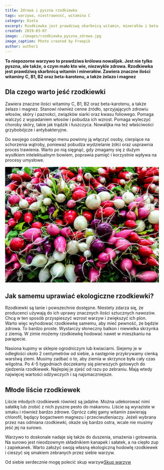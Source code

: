 ```yaml
---
title: Zdrowa i pyszna rzodkiewka
tags: warzywa, niestrawność, witamina C
category: Dieta
excerpt: Rzodkiewka jest prawdziwą skarbnicą witamin, minerałów i beta-karotenu
created: 2019-03-07
image: ./images/rzodkiewka_pyszna_zdrowa.jpg
image_caption: Photo created by Freepik
author: author1
---
```


**To niepozorne warzywo to prawdziwa królowa nowalijek. Jest nie tylko pyszna, ale także, o czym mało kto wie, niezwykle zdrowa. Rzodkiewka jest prawdziwą skarbnicą witamin i minerałów. Zawiera znaczne ilości witaminy C, B1, B2 oraz beta-karotenu, a także żelazo i magnez**

## Dla czego warto jeść rzodkiewki

Zawiera znaczne ilości witaminy C, B1, B2 oraz beta-karotenu, a także żelazo i magnez. Stanowi również cenne źródło, sprzyjających zdrowiu włosów, skóry i paznokci, związków siarki oraz kwasu foliowego. Pomaga walczyć z wypadaniem włosów i pobudza ich wzrost. Pomaga wyleczyć choroby skóry, takie jak trądzik i łuszczyca. Nowalijka ma też właściwości grzybobójcze i antybakteryjne. 

Do swojego codziennego menu powinny ją włączyć osoby, cierpiące na schorzenia wątroby, ponieważ pobudza wydzielanie żółci oraz usprawnia proces trawienia. Warto po nią sięgnąć, gdy zmagamy się z dużym wysiłkiem intelektualnym bowiem, poprawia pamięć i korzystnie wpływa na procesy umysłowe.

![Rzodkiewka w medycynie](./images/rzodkiewka_w_zdrowiu.jpg "Wykorzystanie rzodkiewki w zdrowiu")

## Jak samemu uprawiać ekologiczne rzodkiewki?

Rzodkiewki są tanie i powszechnie dostępne. Niestety zdarza się, że producenci używają do ich uprawy znacznych ilości sztucznych nawozów. Chcą w ten sposób przyspieszyć wzrost warzyw i zwiększyć ich plon. Warto więc wyhodować rzodkiewkę samemu, aby mieć pewność, że będzie zdrowa. To bardzo proste. Wystarczy słoneczny balkon i niewielka skrzynka z ziemią. W zimie możemy rzodkiewkę hodować nawet w mieszkaniu na parapecie. 

Nasiona kupimy w sklepie ogrodniczym lub kwiaciarni. Siejemy je w odległości około 2 centymetrów od siebie, a następnie przykrywamy cienką warstwą ziemi. Musimy zadbać o to, aby ziemia w skrzynce była cały czas wilgotna. Po 4-5 tygodniach doczekamy się pierwszych gotowych do zjedzenia rzodkiewek. Najlepiej je zjeść od razu po zebraniu. Mają wtedy najwięcej wartości odżywczych i są najsmaczniejsze.

## Młode liście rzodkiewek

Liście młodych rzodkiewek również są jadalne. Można udekorować nimi sałatkę lub zrobić z nich pyszne pesto do makaronu. Liście są wyraziste w smaku i również bardzo zdrowe. Oprócz całej gamy witamin zawierają chlorofil, będący bogactwem magnezu i przeciwutleniaczy. Jeżeli wybrana przez nas odmiana rzodkiewki, okaże się bardzo ostra, wcale nie musimy jeść jej na surowo. 

Warzywo to doskonale nadaje się także do duszenia, smażenia i gotowania. Na surowo jest nieodzownym składnikiem kanapek i sałatek, a na ciepło zup i zapiekanek. Warto założyć swoją własną ekologiczną hodowlę rzodkiewek i cieszyć się smakiem zebranych przez siebie warzyw.

Od siebie serdecznie mogę polecić skup warzyw[Skup warzyw](https://polmar.net/skup-warzyw)